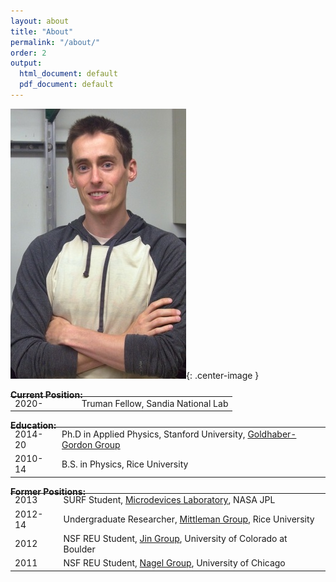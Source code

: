 ```yaml
---
layout: about
title: "About"
permalink: "/about/"
order: 2
output:
  html_document: default
  pdf_document: default
---
```

<style>
  .center-image
  {
    margin: 0 auto;
    display: block;
  }
</style>

![image](/img/dsc_0032b.jpg){: .center-image }

**Current Position:**  

<table style="width: 100% border-collapse: collapse; border: none; margin-top: -20px;">
  <colgroup>
    <col span="1" style="width: 30%;">
    <col span="1" style="width: 70%;">
  </colgroup>

  <tbody>
    <tr style="border: none;">
      <td style="border: none; background-color: none;">2020-</td>
      <td style="border: none; background-color: none;">Truman Fellow, Sandia National Lab</td>
    </tr>
  </tbody>
</table>  

**Education:**  
<table style="border-collapse: collapse; border: none; margin-top: -20px;">
  <tr style="border: none; ">
    <td style="border: none; background-color: none;">2014-20</td>
    <td style="border: none; background-color: none;"> Ph.D in Applied Physics, Stanford University, <a href="https://ggg.stanford.edu/"> Goldhaber-Gordon Group</a></td>
  </tr>
  <tr style="border: none;">
    <td style="border: none; background-color: none;">2010-14</td>
    <td style="border: none; background-color: none;"> B.S. in Physics, Rice University</td>
  </tr>
</table>  

**Former Positions:**  
<table style="border-collapse: collapse; border: none; margin-top: -20px;">
  <tr style="border: none;">
    <td style="border: none; background-color: none;">2013</td>
    <td style="border: none; background-color: none;"> SURF Student, <a href="https://microdevices.jpl.nasa.gov/"> Microdevices Laboratory</a>, NASA JPL</td>
  </tr>
  <tr style="border: none;">
    <td style="border: none; background-color: none;">2012-14</td>
    <td style="border: none; background-color: none;"> Undergraduate Researcher, <a href="https://www.brown.edu/research/labs/mittleman/"> Mittleman Group</a>, Rice University</td>
  </tr>
  <tr style="border: none;">
    <td style="border: none; background-color: none;">2012</td>
    <td style="border: none; background-color: none;"> NSF REU Student, <a href="https://jila.colorado.edu/jin/"> Jin Group</a>, University of Colorado at Boulder</td>
  </tr>
  <tr style="border: none;">
    <td style="border: none; background-color: none;">2011</td>
    <td style="border: none; background-color: none;"> NSF REU Student, <a href="https://nagelgroup.uchicago.edu/Nagel-Group/index.html"> Nagel Group</a>, University of Chicago</td>
  </tr>
</table>  